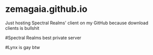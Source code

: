 # zemagaia.github.io

Just hosting Spectral Realms' client on my GitHub because download clients is bullshit

#Spectral Realms best private server

#Lynx is gay btw
